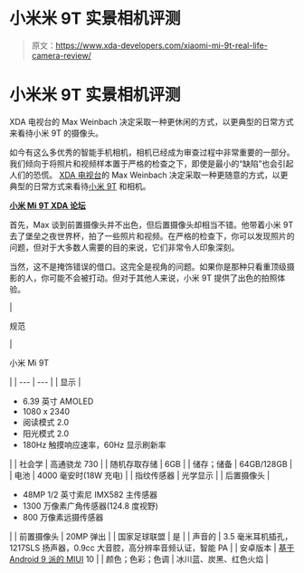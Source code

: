 # 小米米 9T 实景相机评测

> 原文：<https://www.xda-developers.com/xiaomi-mi-9t-real-life-camera-review/>

# 小米米 9T 实景相机评测

XDA 电视台的 Max Weinbach 决定采取一种更休闲的方式，以更典型的日常方式来看待小米 9T 的摄像头。

如今有这么多优秀的智能手机相机，相机已经成为审查过程中非常重要的一部分。我们倾向于将照片和视频样本置于严格的检查之下，即使是最小的“缺陷”也会引起人们的恐慌。 [XDA 电视台](https://www.youtube.com/user/xdadevelopers?sub_confirmation=1)的 Max Weinbach 决定采取一种更随意的方式，以更典型的日常方式来看待[小米 9T](https://www.xda-developers.com/tag/xiaomi-mi9t/) 和相机。

[**小米 Mi 9T XDA 论坛**](https://forum.xda-developers.com/mi-9t)

首先，Max 谈到前置摄像头并不出色，但后置摄像头却相当不错。他带着小米 9T 去了堡垒之夜世界杯，拍了一些照片和视频。在严格的检查下，你可以发现照片的问题，但对于大多数人需要的目的来说，它们非常令人印象深刻。

当然，这不是掩饰错误的借口。这完全是视角的问题。如果你是那种只看重顶级摄影的人，你可能不会被打动。但对于其他人来说，小米 9T 提供了出色的拍照体验。

| 

规范

 | 

小米 Mi 9T

 |
| --- | --- |
| 显示 | 

*   6.39 英寸 AMOLED
*   1080 x 2340
*   阅读模式 2.0
*   阳光模式 2.0
*   180Hz 触摸响应速率，60Hz 显示刷新率

 |
| 社会学 | 高通骁龙 730 |
| 随机存取存储 | 6GB |
| 储存；储备 | 64GB/128GB |
| 电池 | 4000 毫安时(18W 充电) |
| 指纹传感器 | 光学显示 |
| 后置摄像头 | 

*   48MP 1/2 英寸索尼 IMX582 主传感器
*   1300 万像素广角传感器(124.8 度视野)
*   800 万像素远摄传感器

 |
| 前置摄像头 | 20MP 弹出 |
| 国家足球联盟 | 是 |
| 声音的 | 3.5 毫米耳机插孔，1217SLS 扬声器，0.9cc 大音腔，高分辨率音频认证，智能 PA |
| 安卓版本 | [基于 Android 9 派的 MIUI](https://www.xda-developers.com/tag/miui/) 10 |
| 颜色；色彩；色调 | 冰川蓝、炭黑、红色火焰 |